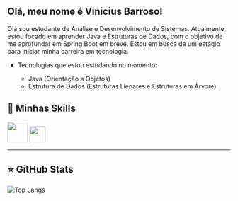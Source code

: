 ## Olá, meu nome é Vinicius Barroso!

Olá sou estudante de Análise e Desenvolvimento de Sistemas. Atualmente, estou focado em aprender Java e Estruturas de Dados, com o objetivo de me aprofundar em Spring Boot em breve. Estou em busca de um estágio para iniciar minha carreira em tecnologia.

- Tecnologias que estou estudando no momento:
  
  - Java (Orientação a Objetos)
  - Estrutura de Dados (Estruturas Lienares e Estruturas em Árvore)


## 🚀 Minhas Skills

<img height="46" src="https://cdn.jsdelivr.net/gh/devicons/devicon@latest/icons/java/java-original-wordmark.svg" /> <img height="36" src="https://cdn.jsdelivr.net/gh/devicons/devicon@latest/icons/git/git-original.svg" />
          


---

## ⭐ GitHub Stats

![Top Langs](https://github-readme-stats.vercel.app/api/top-langs/?username=viniciusbn18&layout=compact&theme=dracula)

